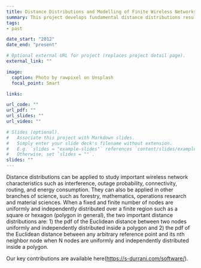 ```yaml
---
title: Distance Distributions and Modelling of Finite Wireless Networks
summary: This project develops fundamental distance distributions results for modelling wireless networks.
tags:
- past

date_start: "2012"
date_end: "present"

# Optional external URL for project (replaces project detail page).
external_link: ""

image:
  caption: Photo by rawpixel on Unsplash
  focal_point: Smart

links:

url_code: ""
url_pdf: ""
url_slides: ""
url_video: ""

# Slides (optional).
#   Associate this project with Markdown slides.
#   Simply enter your slide deck's filename without extension.
#   E.g. `slides = "example-slides"` references `content/slides/example-slides.md`.
#   Otherwise, set `slides = ""`.
slides: ""
---
```


Distance distributions can be applied to study important wireless network characteristics such as interference, outage probability, connectivity, routing, and energy consumption. They can also be applied in other branches of science, such as forestry, mathematics, operations research and material sciences. When a fixed and finite number of nodes are uniformly and independently distributed over a finite region such as a square or hexagon (polygon in general), the two important distance distributions are: 1) the pdf of the Euclidean distance between two nodes uniformly and independently distributed inside a polygon and 2) the pdf of the Euclidean distance between any arbitrary reference point and its nth neighbor node when N nodes are uniformly and independently distributed inside a polygon.

Our key contributions are available here(https://s-durrani.com/software/).
